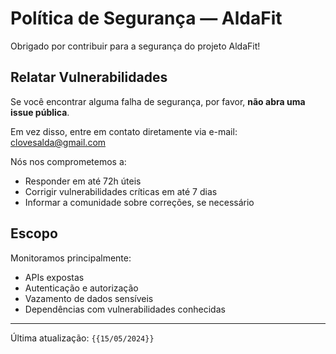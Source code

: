 # Política de Segurança — AldaFit

Obrigado por contribuir para a segurança do projeto AldaFit!

## Relatar Vulnerabilidades

Se você encontrar alguma falha de segurança, por favor, **não abra uma issue pública**.

Em vez disso, entre em contato diretamente via e-mail: [clovesalda@gmail.com](mailto:clovesalda@gmail.com)

Nós nos comprometemos a:
- Responder em até 72h úteis
- Corrigir vulnerabilidades críticas em até 7 dias
- Informar a comunidade sobre correções, se necessário

## Escopo

Monitoramos principalmente:
- APIs expostas
- Autenticação e autorização
- Vazamento de dados sensíveis
- Dependências com vulnerabilidades conhecidas

---

Última atualização: `{{15/05/2024}}`
